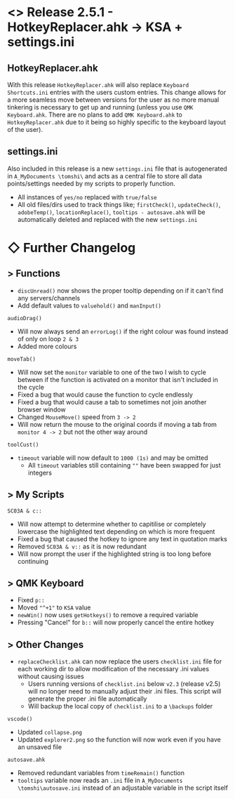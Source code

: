 # <> Release 2.5.1 - HotkeyReplacer.ahk -> KSA + settings.ini
## HotkeyReplacer.ahk
With this release `HotkeyReplacer.ahk` will also replace `Keyboard Shortcuts.ini` entries with the users custom entries. This change allows for a more seamless move between versions for the user as no more manual tinkering is necessary to get up and running (unless you use `QMK Keyboard.ahk`. There are no plans to add `QMK Keyboard.ahk` to `HotkeyReplacer.ahk` due to it being so highly specific to the keyboard layout of the user).

## settings.ini
Also included in this release is a new `settings.ini` file that is autogenerated in `A_MyDocuments \tomshi\` and acts as a central file to store all data points/settings needed by my scripts to properly function.
- All instances of `yes/no` replaced with `true/false`
- All old files/dirs used to track things like; `firstCheck()`, `updateCheck()`, `adobeTemp()`, `locationReplace()`, `tooltips - autosave.ahk` will be automatically deleted and replaced with the new `settings.ini`

# ◇ Further Changelog

## > Functions
- `discUnread()` now shows the proper tooltip depending on if it can't find any servers/channels
- Add default values to `valuehold()` and `manInput()`

`audioDrag()`
- Will now always send an `errorLog()` if the right colour was found instead of only on loop `2 & 3`
- Added more colours

`moveTab()` 
- Will now set the `monitor` variable to one of the two I wish to cycle between if the function is activated on a monitor that isn't included in the cycle
- Fixed a bug that would cause the function to cycle endlessly
- Fixed a bug that would cause a tab to sometimes not join another browser window
- Changed `MouseMove()` speed from `3 -> 2`
- Will now return the mouse to the original coords if moving a tab from `monitor 4 -> 2` but not the other way around

`toolCust()`
- `timeout` variable will now default to `1000 (1s)` and may be omitted
    - All `timeout` variables still containing `""` have been swapped for just integers

## > My Scripts
`SC03A & c::`
- Will now attempt to determine whether to capitilise or completely lowercase the highlighted text depending on which is more frequent
- Fixed a bug that caused the hotkey to ignore any text in quotation marks
- Removed `SC03A & v::` as it is now redundant
- Will now prompt the user if the highlighted string is too long before continuing

## > QMK Keyboard
- Fixed `p::`
- Moved `"^+1"` to `KSA` value
- `newWin()` now uses `getHotkeys()` to remove a required variable
- Pressing "Cancel" for `b::` will now properly cancel the entire hotkey

## > Other Changes
- `replaceChecklist.ahk` can now replace the users `checklist.ini` file for each working dir to allow modification of the necessary .ini values without causing issues
    - Users running versions of `checklist.ini` below `v2.3` (release v2.5) will no longer need to manually adjust their .ini files. This script will generate the proper .ini file automatically
    - Will backup the local copy of `checklist.ini` to a `\backups` folder

`vscode()`
- Updated `collapse.png`
- Updated `explorer2.png` so the function will now work even if you have an unsaved file

`autosave.ahk`
- Removed redundant variables from `timeRemain()` function
- `tooltips` variable now reads an `.ini` file in `A_MyDocuments \tomshi\autosave.ini` instead of an adjustable variable in the script itself
